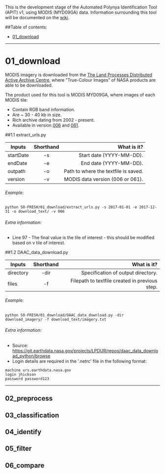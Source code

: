 This is the development stage of the Automated Polynya Identification Tool (APIT) v1, using MODIS (MYD09GA) data. Information surrounding this tool will be documented on the [wiki](https://argans.atlassian.net/wiki/spaces/SO/overview?homepageId=995393752 "SO-Fresh Wiki").

##Table of contents:
* [01_download](https://github.com/ARGANS/SO-FRESH/tree/development#01_download)



***
# 01_download
MODIS imagery is downloaded from the [The Land Processes Distributed Active Archive Centre](https://lpdaac.usgs.gov/ "LPDAAC"), where "True-Colour Images" of NASA products are able to be downloaded. 

The product used for this tool is MODIS MYD09GA, where images of each MODIS tile:
* Contain RGB band information.
* Are ~ 30 - 40 kb in size.
* Rich archive dating from 2002 - present. 
* Available in version [006](https://e4ftl01.cr.usgs.gov/MOLA/MYD09GA.006/ "MYD09GA.006") and [061](https://e4ftl01.cr.usgs.gov/MOLA/MYD09GA.061/ "MYD09GA.061").

##1.1 extract_urls.py

| Inputs        | Shorthand     | What is it?  |
| ------------- |:-------------:| ------------:|
| startDate     |       -s      | Start date (YYYY-MM-DD). |
| endDate       |       -e      | End date (YYYY-MM-DD). |
| outpath       |       -o      |    Path to where the textfile is saved. |
| version       |       -v      |    MODIS data version (006 or 061). |

###### Example:
```
python SO-FRESH/01_download/extract_urls.py -s 2017-01-01 -e 2017-12-31 -o download_text/ -v 006
```
###### Extra information:
* Line 97 - The final value is the tile of interest - this should be modified based on v tile of interest.

##1.2 DAAC_data_download.py

| Inputs        | Shorthand     | What is it?  |
| ------------- |:-------------:| ------------:|
| directory     |       -dir      | Specification of output directory. |
| files       |       -f      | Filepath to textfile created in previous step. |

###### Example:
```
python SO-FRESH/01_download/DAAC_data_download.py -dir download_imagery/ -f download_text/imagery.txt
```
###### Extra information:
* Source: https://git.earthdata.nasa.gov/projects/LPDUR/repos/daac_data_download_python/browse
* Login details are required in the '.netrc' file in the following format:
```
machine urs.earthdata.nasa.gov
login jhickson
password password123
```


***

## 02_preprocess

## 03_classification

## 04_identify

## 05_filter

## 06_compare